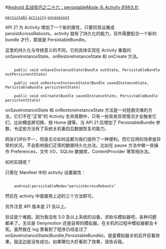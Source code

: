 #[Android 实战技巧之二十六：persistableMode 与 Activity 的持久化](http://blog.csdn.net/lincyang/article/details/45287599)

[`persistabl`](http://www.csdn.net/tag/persistabl) [`activity`](http://www.csdn.net/tag/activity) [`onsaveinst`](http://www.csdn.net/tag/onsaveinst)

API 21 为 Activity 增加了一个新的属性，只要将其设置成 persistAcrossReboots，activity 就有了持久化的能力，另外需要配合一个新的 bundle 才行，那就是 PersistableBundle。 

这里的持久化与传统意义的不同，它的具体实现在 Activity 重载的 onSaveInstanceState、onRestoreInstanceState 和 onCreate 方法。
 
```

    public void onSaveInstanceState(Bundle outState, PersistableBundle outPersistentState)
    
    public void onRestoreInstanceState(Bundle savedInstanceState, PersistableBundle persistentState)
    
    public void onCreate(Bundle savedInstanceState, PersistableBundle persistentState)

```

onSaveInstanceState 和 onRestoreInstanceState 方法是一对拯救灾难的方法，它们不在“正常“的 Activity 生命周期中，只有一些突发异常情况才会触发它们，比如横竖屏切换、按 Home 键等。当 API 21 后增加了 PersistableBundle 参数，令这些方法有了系统关机重启后数据恢复的能力。

网友们评价不一，但是无论如何这都为我们提供了一种便利。而它应用的场景是异常的状况，不会影响我们正常的数据持久化办法。比如在 pause 方法中做一些操作 Preferences，文件 I/O，SQLite 数据库，ContentProvider 等常规办法。

如何实践呢？ 

只需在 Manifest 中的 activity 设置属性：

```

    android:persistableMode="persistAcrossReboots"

```

然后在 activity 中直接用上述的三个方法即可。 

另外注意 API 版本是 21 及以上。

验证是个难题。因为我没有 5.0 及以上系统的设备，求助与模拟器吧，各种问题都来了。无论是 Genymotion 还是自带的模拟器，在关机的过程中模拟器都会卡死。虽然我在 log 里看到了程序已经走过了 onSaveInstanceState(Bundle,PersistableBundle)。就差模拟器关机后开启看效果。我这边是没有成功，如果哪位大虾看到了效果，请告诉我。
